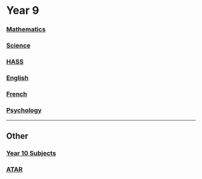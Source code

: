 <head>
  <title>Y9 Notes</title>
</head>

# Year 9
### [Mathematics](/the-merchant/notes/year9/mathematics/mathematics.html)
### [Science](/the-merchant/notes/year9/science/science.html)
### [HASS](/the-merchant/notes/year9/hass/hass.html)
### [English](/the-merchant/notes/year9/english/english.html)
### [French](/the-merchant/notes/year9/french/french.html)
### [Psychology](/the-merchant/notes/year9/psychology/psychology.html)

---
## Other
### [Year 10 Subjects](/the-merchant/notes/year9/other/yr10-subject-selections.html)
### [ATAR](/the-merchant/notes/year9/other/atar-scaling.html)
